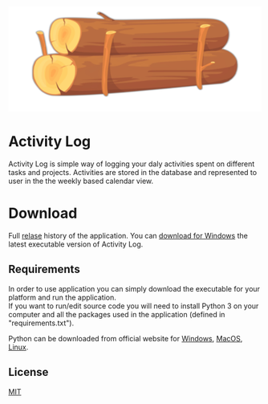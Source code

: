 ![Alt text](https://github.com/borbit-m/ResourceHosting/blob/main/Logs.png?raw=true "Optional Title")

# Activity Log
Activity Log is simple way of logging your daly activities spent on different tasks and projects.
Activities are stored in the database and represented to user in the the weekly based calendar view.



# Download
Full [relase](https://github.com/borbit-m/ActivityLog/releases) history of the application.  You can [download for Windows](https://github.com/borbit-m/ActivityLog/releases/download/v0.1.1/ActivityLog-Win_executable.zip) the latest executable version of Activity Log.




## Requirements

<p>In order to use application you can simply download the executable for your platform and run the application.<br>
If you want to run/edit source code you will need to install Python 3 on your computer and all the packages used in the application (defined in "requirements.txt").</p>

Python can be downloaded from official website for [Windows](), [MacOS](), [Linux]().



## License

[MIT](https://choosealicense.com/licenses/mit/)
